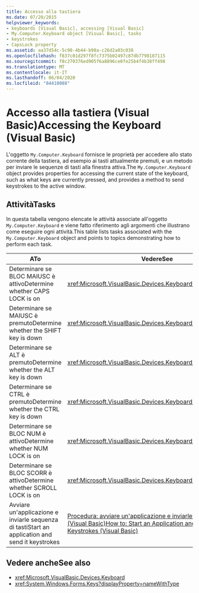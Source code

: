 ```yaml
---
title: Accesso alla tastiera
ms.date: 07/20/2015
helpviewer_keywords:
- keyboards [Visual Basic], accessing [Visual Basic]
- My.Computer.Keyboard object [Visual Basic], tasks
- keystrokes
- CapsLock property
ms.assetid: aa37d54c-5c98-4b44-b98a-c26d2a03c038
ms.openlocfilehash: f837c01d297f8fc7375b02497c87db7798187115
ms.sourcegitcommit: f8c270376ed905f6a8896ce0fe25b4f4b38ff498
ms.translationtype: MT
ms.contentlocale: it-IT
ms.lasthandoff: 06/04/2020
ms.locfileid: "84410088"
---
```

# <a name="accessing-the-keyboard-visual-basic"></a><span data-ttu-id="e7117-102">Accesso alla tastiera (Visual Basic)</span><span class="sxs-lookup"><span data-stu-id="e7117-102">Accessing the Keyboard (Visual Basic)</span></span>

<span data-ttu-id="e7117-103">L'oggetto `My.Computer.Keyboard` fornisce le proprietà per accedere allo stato corrente della tastiera, ad esempio ai tasti attualmente premuti, e un metodo per inviare le sequenze di tasti alla finestra attiva.</span><span class="sxs-lookup"><span data-stu-id="e7117-103">The `My.Computer.Keyboard` object provides properties for accessing the current state of the keyboard, such as what keys are currently pressed, and provides a method to send keystrokes to the active window.</span></span>  
  
## <a name="tasks"></a><span data-ttu-id="e7117-104">Attività</span><span class="sxs-lookup"><span data-stu-id="e7117-104">Tasks</span></span>  

 <span data-ttu-id="e7117-105">In questa tabella vengono elencate le attività associate all'oggetto `My.Computer.Keyboard` e viene fatto riferimento agli argomenti che illustrano come eseguire ogni attività.</span><span class="sxs-lookup"><span data-stu-id="e7117-105">This table lists tasks associated with the `My.Computer.Keyboard` object and points to topics demonstrating how to perform each task.</span></span>  
  
|<span data-ttu-id="e7117-106">A</span><span class="sxs-lookup"><span data-stu-id="e7117-106">To</span></span>|<span data-ttu-id="e7117-107">Vedere</span><span class="sxs-lookup"><span data-stu-id="e7117-107">See</span></span>|  
|--------|---------|  
|<span data-ttu-id="e7117-108">Determinare se BLOC MAIUSC è attivo</span><span class="sxs-lookup"><span data-stu-id="e7117-108">Determine whether CAPS LOCK is on</span></span>|<xref:Microsoft.VisualBasic.Devices.Keyboard.CapsLock%2A>|  
|<span data-ttu-id="e7117-109">Determinare se MAIUSC è premuto</span><span class="sxs-lookup"><span data-stu-id="e7117-109">Determine whether the SHIFT key is down</span></span>|<xref:Microsoft.VisualBasic.Devices.Keyboard.ShiftKeyDown%2A>|  
|<span data-ttu-id="e7117-110">Determinare se ALT è premuto</span><span class="sxs-lookup"><span data-stu-id="e7117-110">Determine whether the ALT key is down</span></span>|<xref:Microsoft.VisualBasic.Devices.Keyboard.AltKeyDown%2A>|  
|<span data-ttu-id="e7117-111">Determinare se CTRL è premuto</span><span class="sxs-lookup"><span data-stu-id="e7117-111">Determine whether the CTRL key is down</span></span>|<xref:Microsoft.VisualBasic.Devices.Keyboard.CtrlKeyDown%2A>|  
|<span data-ttu-id="e7117-112">Determinare se BLOC NUM è attivo</span><span class="sxs-lookup"><span data-stu-id="e7117-112">Determine whether NUM LOCK is on</span></span>|<xref:Microsoft.VisualBasic.Devices.Keyboard.NumLock%2A>|  
|<span data-ttu-id="e7117-113">Determinare se BLOC SCORR è attivo</span><span class="sxs-lookup"><span data-stu-id="e7117-113">Determine whether SCROLL LOCK is on</span></span>|<xref:Microsoft.VisualBasic.Devices.Keyboard.ScrollLock%2A>|  
|<span data-ttu-id="e7117-114">Avviare un'applicazione e inviarle sequenza di tasti</span><span class="sxs-lookup"><span data-stu-id="e7117-114">Start an application and send it keystrokes</span></span>|[<span data-ttu-id="e7117-115">Procedura: avviare un'applicazione e inviarle sequenze di tasti (Visual Basic)</span><span class="sxs-lookup"><span data-stu-id="e7117-115">How to: Start an Application and Send it Keystrokes (Visual Basic)</span></span>](how-to-start-an-application-and-send-it-keystrokes.md)|  
  
## <a name="see-also"></a><span data-ttu-id="e7117-116">Vedere anche</span><span class="sxs-lookup"><span data-stu-id="e7117-116">See also</span></span>

- <xref:Microsoft.VisualBasic.Devices.Keyboard>
- <xref:System.Windows.Forms.Keys?displayProperty=nameWithType>
